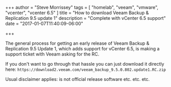 +++
author = "Steve Morrissey"
tags = [
    "homelab",
    "veeam",
    "vmware",
    "vcenter",
    "vcenter 6.5"
]
title = "How to download Veeam Backup & Replication 9.5 update 1"
description = "Complete with vCenter 6.5 support"
date = "2017-01-07T11:40:09-06:00"

+++

The general process for getting an early release of Veeam Backup & Replication 9.5 Update 1, which adds support for vCenter 6.5, is making a support ticket with Veeam asking for the RC.

If you don't want to go through that hassle you can just download it directly here: `https://download2.veeam.com/veeam_backup_9.5.0.802.update1.RC.zip`

Usual disclaimer applies: is not official release software etc. etc. etc.
